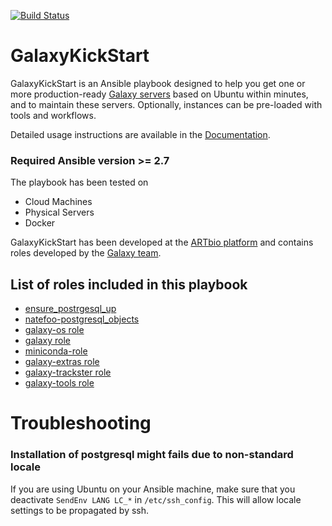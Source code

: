 [![Build Status](https://travis-ci.org/ARTbio/GalaxyKickStart.svg?branch=master)](https://travis-ci.org/ARTbio/GalaxyKickStart)

# GalaxyKickStart

GalaxyKickStart is an Ansible playbook designed to help you get one or more
production-ready  [Galaxy servers](https://usegalaxy.org/) based on Ubuntu
within minutes, and to maintain these servers.
Optionally, instances can be pre-loaded with tools and workflows.

Detailed usage instructions are available in the
[Documentation](https://artbio.github.io/GalaxyKickStart/).

### Required Ansible version >= 2.7

The playbook has been tested on

- Cloud Machines
- Physical Servers
- Docker

GalaxyKickStart has been developed at the [ARTbio platform](http://artbio.fr)
and contains roles developed by the [Galaxy
team](https://github.com/galaxyproject/).

List of roles included in this playbook
------
- [ensure_postrgesql_up](https://github.com/ARTbio/ensure_postgresql_up.git)
- [natefoo-postgresql_objects](https://github.com/ARTbio/ansible-postgresql-objects)
- [galaxy-os role](https://github.com/ARTbio/ansible-galaxy-os)
- [galaxy role](https://github.com/ARTbio/ansible-galaxy)
- [miniconda-role](https://github.com/ARTbio/ansible-miniconda-role.git)
- [galaxy-extras role](https://github.com/ARTbio/ansible-galaxy-extras)
- [galaxy-trackster role](https://github.com/galaxyproject/ansible-trackster)
- [galaxy-tools role](https://github.com/ARTbio/ansible-galaxy-tools)


# Troubleshooting
### Installation of postgresql might fails due to non-standard locale ###
If you are using Ubuntu on your Ansible machine, make sure that you deactivate
`SendEnv LANG LC_*` in `/etc/ssh_config`. This will allow locale settings to
be propagated by ssh.
